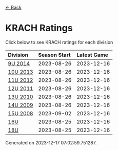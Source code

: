 [<- Back](../readme.md)
# KRACH Ratings
Click below to see KRACH ratings for each division

| Division | Season Start | Latest Game |
| :-- | :-- | :-- |
| [9U 2014](9U-2014-ratings.md) | 2023-08-26 | 2023-12-16 |
| [10U 2013](10U-2013-ratings.md) | 2023-08-26 | 2023-12-16 |
| [11U 2012](11U-2012-ratings.md) | 2023-08-26 | 2023-12-16 |
| [12U 2011](12U-2011-ratings.md) | 2023-08-26 | 2023-12-16 |
| [13U 2010](13U-2010-ratings.md) | 2023-08-26 | 2023-12-16 |
| [14U 2009](14U-2009-ratings.md) | 2023-08-26 | 2023-12-16 |
| [15U 2008](15U-2008-ratings.md) | 2023-09-02 | 2023-12-16 |
| [16U](16U-ratings.md) | 2023-08-25 | 2023-12-16 |
| [18U](18U-ratings.md) | 2023-08-25 | 2023-12-16 |

Generated on 2023-12-17 07:02:59.751287.
